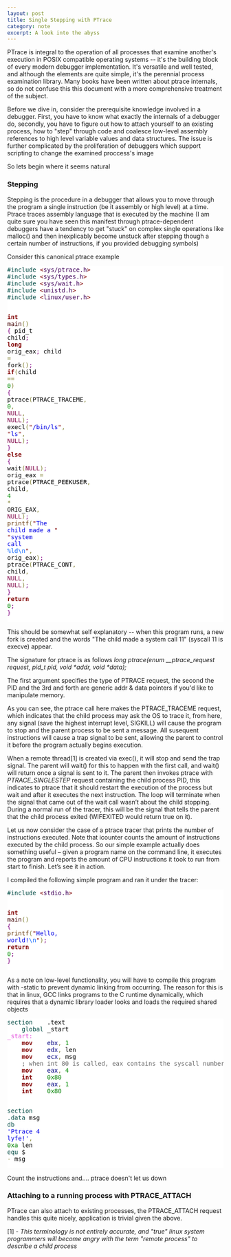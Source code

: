 ```yaml
---
layout: post
title: Single Stepping with PTrace 
category: note
excerpt: A look into the abyss 
---
```

<div class=txt>


<p>PTrace is integral to the operation of all processes that examine another's execution in POSIX compatible operating systems -- it's the building block of every modern debugger implementation. It's versatile and well tested, and although the elements are quite simple, it's the perennial process examination library. Many books have been written about ptrace internals, so do not confuse this this document with a more comprehensive treatment of the subject.</p>

<p>Before we dive in, consider the prerequisite knowledge involved in a debugger. First, you have to know what exactly the internals of a debugger do, secondly, you have to figure out how to attach yourself to an existing process, how to "step" through code and coalesce low-level assembly references to high level variable values and data structures. The issue is further complicated by the proliferation of debuggers which support scripting to change the examined proccess's image</p>

<p>So lets begin where it seems natural</p>

<h3>Stepping</h3>

<p>Stepping is the procedure in a debugger that allows you to move through the program a single instruction (be it assembly or high level) at a time. Ptrace traces assembly language that is executed by the machine (I am quite sure you have seen this manifest through ptrace-dependent debuggers have a tendency to get "stuck" on complex single operations like malloc() and then inexplicably become unstuck after stepping though a certain number of instructions, if you provided debugging symbols)</p>

<p>Consider this canonical ptrace example</p>

<p>
<pre style='color:#000000;background:#ffffff;'><span style='color:#004a43; '>#</span><span style='color:#004a43; '>include </span><span style='color:#800000; '>&lt;</span><span style='color:#40015a; '>sys/ptrace.h</span><span style='color:#800000; '>></span>
<span style='color:#004a43; '>#</span><span style='color:#004a43; '>include </span><span style='color:#800000; '>&lt;</span><span style='color:#40015a; '>sys/types.h</span><span style='color:#800000; '>></span>
<span style='color:#004a43; '>#</span><span style='color:#004a43; '>include </span><span style='color:#800000; '>&lt;</span><span style='color:#40015a; '>sys/wait.h</span><span style='color:#800000; '>></span>
<span style='color:#004a43; '>#</span><span style='color:#004a43; '>include </span><span style='color:#800000; '>&lt;</span><span style='color:#40015a; '>unistd.h</span><span style='color:#800000; '>></span>
<span style='color:#004a43; '>#</span><span style='color:#004a43; '>include </span><span style='color:#800000; '>&lt;</span><span style='color:#40015a; '>linux/user.h</span><span style='color:#800000; '>></span><span style='color:#004a43; '>   </span>

<span style='color:#800000; font-weight:bold; '>int</span> <span style='color:#400000; '>main</span><span style='color:#808030; '>(</span><span style='color:#808030; '>)</span>
<span style='color:#800080; '>{</span>   pid_t child<span style='color:#800080; '>;</span>
    <span style='color:#800000; font-weight:bold; '>long</span> orig_eax<span style='color:#800080; '>;</span>
    child <span style='color:#808030; '>=</span> fork<span style='color:#808030; '>(</span><span style='color:#808030; '>)</span><span style='color:#800080; '>;</span>
    <span style='color:#800000; font-weight:bold; '>if</span><span style='color:#808030; '>(</span>child <span style='color:#808030; '>=</span><span style='color:#808030; '>=</span> <span style='color:#008c00; '>0</span><span style='color:#808030; '>)</span> <span style='color:#800080; '>{</span>
        ptrace<span style='color:#808030; '>(</span>PTRACE_TRACEME<span style='color:#808030; '>,</span> <span style='color:#008c00; '>0</span><span style='color:#808030; '>,</span> <span style='color:#7d0045; '>NULL</span><span style='color:#808030; '>,</span> <span style='color:#7d0045; '>NULL</span><span style='color:#808030; '>)</span><span style='color:#800080; '>;</span>
        execl<span style='color:#808030; '>(</span><span style='color:#800000; '>"</span><span style='color:#0000e6; '>/bin/ls</span><span style='color:#800000; '>"</span><span style='color:#808030; '>,</span> <span style='color:#800000; '>"</span><span style='color:#0000e6; '>ls</span><span style='color:#800000; '>"</span><span style='color:#808030; '>,</span> <span style='color:#7d0045; '>NULL</span><span style='color:#808030; '>)</span><span style='color:#800080; '>;</span>
    <span style='color:#800080; '>}</span>
    <span style='color:#800000; font-weight:bold; '>else</span> <span style='color:#800080; '>{</span>
        wait<span style='color:#808030; '>(</span><span style='color:#7d0045; '>NULL</span><span style='color:#808030; '>)</span><span style='color:#800080; '>;</span>
        orig_eax <span style='color:#808030; '>=</span> ptrace<span style='color:#808030; '>(</span>PTRACE_PEEKUSER<span style='color:#808030; '>,</span>
                          child<span style='color:#808030; '>,</span> <span style='color:#008c00; '>4</span> <span style='color:#808030; '>*</span> ORIG_EAX<span style='color:#808030; '>,</span>
                          <span style='color:#7d0045; '>NULL</span><span style='color:#808030; '>)</span><span style='color:#800080; '>;</span>
        <span style='color:#603000; '>printf</span><span style='color:#808030; '>(</span><span style='color:#800000; '>"</span><span style='color:#0000e6; '>The child made a </span><span style='color:#800000; '>"</span>
               <span style='color:#800000; '>"</span><span style='color:#0000e6; '>system call </span><span style='color:#0f69ff; '>%ld</span><span style='color:#0f69ff; '>\n</span><span style='color:#800000; '>"</span><span style='color:#808030; '>,</span> orig_eax<span style='color:#808030; '>)</span><span style='color:#800080; '>;</span>
        ptrace<span style='color:#808030; '>(</span>PTRACE_CONT<span style='color:#808030; '>,</span> child<span style='color:#808030; '>,</span> <span style='color:#7d0045; '>NULL</span><span style='color:#808030; '>,</span> <span style='color:#7d0045; '>NULL</span><span style='color:#808030; '>)</span><span style='color:#800080; '>;</span>
    <span style='color:#800080; '>}</span>
    <span style='color:#800000; font-weight:bold; '>return</span> <span style='color:#008c00; '>0</span><span style='color:#800080; '>;</span>
<span style='color:#800080; '>}</span>
</pre>
</p>

<p>This should be somewhat self explanatory -- when this program runs, a new fork is created and the words "The child made a system call 11" (syscall 11 is execve) appear.</p> 

<p>The signature for ptrace is as follows 
  <i>long ptrace(enum __ptrace_request request, pid_t pid, void *addr, void *data);</i>
</p>

<p>The first argument specifies the type of PTRACE request, the second the PID and the 3rd and forth are generic addr & data pointers if you'd like to manipulate memory.</p> 

<p>As you can see, the ptrace call here makes the PTRACE_TRACEME request, which indicates that the child process may ask the OS to trace it, from here, any signal (save the highest interrupt level, SIGKILL) will cause the program to stop and the parent process to be sent a message. All susequent instructions will cause a trap signal to be sent, allowing the parent to control it before the program actually begins execution.</p> 

<p>When a remote thread[1] is created via exec(), it will stop and send the trap signal. The parent will wait() for this to happen with the first call, and wait() will return once a signal is sent to it. The parent then invokes ptrace with <i>PTRACE_SINGLESTEP</i> request containing the child process PID, this indicates to ptrace that it should restart the execution of the process but wait and after it executes the next instruction. The loop will terminate when the signal that came out of the wait call wasn’t about the child stopping. During a normal run of the tracer, this will be the signal that tells the parent that the child process exited (WIFEXITED would return true on it).</p>

Let us now consider the case of a ptrace tracer that prints the number of instructions executed.
Note that icounter counts the amount of instructions executed by the child process. So our simple example actually does something useful – given a program name on the command line, it executes the program and reports the amount of CPU instructions it took to run from start to finish. Let’s see it in action.

<p>I compiled the following simple program and ran it under the tracer:</p>

<p>
<pre style='color:#000000;background:#ffffff;'><span style='color:#004a43; '>#</span><span style='color:#004a43; '>include </span><span style='color:#800000; '>&lt;</span><span style='color:#40015a; '>stdio.h</span><span style='color:#800000; '>></span>

<span style='color:#800000; font-weight:bold; '>int</span> <span style='color:#400000; '>main</span><span style='color:#808030; '>(</span><span style='color:#808030; '>)</span>
<span style='color:#800080; '>{</span>
    <span style='color:#603000; '>printf</span><span style='color:#808030; '>(</span><span style='color:#800000; '>"</span><span style='color:#0000e6; '>Hello, world!</span><span style='color:#0f69ff; '>\n</span><span style='color:#800000; '>"</span><span style='color:#808030; '>)</span><span style='color:#800080; '>;</span>
    <span style='color:#800000; font-weight:bold; '>return</span> <span style='color:#008c00; '>0</span><span style='color:#800080; '>;</span>
<span style='color:#800080; '>}</span>
</pre>
</p>

<p>As a note on low-level functionality, you will have to compile this program with -static to prevent dynamic linking from occurring. The reason for this is that in linux, GCC links programs to the C runtime dynamically, which requires that a dynamic library loader looks and loads the required shared objects </p>

<p>
<pre style='color:#000000;background:#ffffff;'><span style='color:#004a43; '>section</span>    .text
    <span style='color:#004a43; '>global</span> _start
<span style='color:#e34adc; '>_start:</span>
    <span style='color:#800000; font-weight:bold; '>mov</span>    <span style='color:#000080; '>ebx</span><span style='color:#808030; '>,</span> <span style='color:#008c00; '>1</span>
    <span style='color:#800000; font-weight:bold; '>mov</span>    <span style='color:#000080; '>edx</span><span style='color:#808030; '>,</span> len
    <span style='color:#800000; font-weight:bold; '>mov</span>    <span style='color:#000080; '>ecx</span><span style='color:#808030; '>,</span> msg
    <span style='color:#696969; '>; when int 80 is called, eax contains the syscall number</span>
    <span style='color:#800000; font-weight:bold; '>mov</span>    <span style='color:#000080; '>eax</span><span style='color:#808030; '>,</span> <span style='color:#008c00; '>4</span>
    <span style='color:#800000; font-weight:bold; '>int</span>    <span style='color:#008000; '>0x80</span>
    <span style='color:#800000; font-weight:bold; '>mov</span>    <span style='color:#000080; '>eax</span><span style='color:#808030; '>,</span> <span style='color:#008c00; '>1</span>
    <span style='color:#800000; font-weight:bold; '>int</span>    <span style='color:#008000; '>0x80</span>

<span style='color:#004a43; '>section</span>   <span style='color:#004a43; '>.data</span>
msg <span style='color:#004a43; '>db</span>    <span style='color:#0000e6; '>'Ptrace 4 lyfe!'</span><span style='color:#808030; '>,</span> <span style='color:#008000; '>0xa</span>
len <span style='color:#004a43; '>equ</span>    $ <span style='color:#808030; '>-</span> msg
</pre>
</p>
<p>Count the instructions and....
ptrace doesn't let us down</p>

<h3>Attaching to a running process with PTRACE_ATTACH</h3>

<p>
PTrace can also attach to existing processes, the PTRACE_ATTACH request handles this quite nicely, application is trivial given the above.
</p> 


<p>[1] - <i>This terminology is not entirely accurate, and "true" linux system programmers will become angry with the term "remote process" to describe a child process</i>
</p>

</div>
